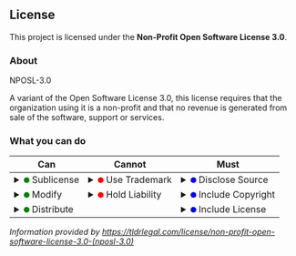 ## License
This project is licensed under the **Non-Profit Open Software License 3.0**.

### About
NPOSL-3.0

A variant of the Open Software License 3.0, this license requires that the organization using it is a non-profit and that no revenue is generated from sale of the software, support or services.

### What you can do
| Can                                                                                                                                                                                                                                           | Cannot                                                                                                                                                                                                                                                 | Must                                                                                                                                                                                                                                                                                                |
|-----------------------------------------------------------------------------------------------------------------------------------------------------------------------------------------------------------------------------------------------|--------------------------------------------------------------------------------------------------------------------------------------------------------------------------------------------------------------------------------------------------------|-----------------------------------------------------------------------------------------------------------------------------------------------------------------------------------------------------------------------------------------------------------------------------------------------------|
| <details><summary><svg width="10" height="10" xmlns="http://www.w3.org/2000/svg"><circle cx="5" cy="5" r="5" fill="green"/></svg> Sublicense</summary>Describes the ability for you to grant/extend a license to the software.</details>      | <details><summary><svg width="10" height="10" xmlns="http://www.w3.org/2000/svg"><circle cx="5" cy="5" r="5" fill="red"/></svg> Use Trademark</summary>Describes the allowance of using contributors' names, trademarks or logos.</details>            | <details><summary><svg width="10" height="10" xmlns="http://www.w3.org/2000/svg"><circle cx="5" cy="5" r="5" fill="blue"/></svg> Disclose Source</summary>Describes whether you must disclose your source code when you communicate the software (i.e. even through cloud distribution).</details>  |
| <details><summary><svg width="10" height="10" xmlns="http://www.w3.org/2000/svg"><circle cx="5" cy="5" r="5" fill="green"/></svg> Modify</summary>Describes the ability to modify the software and create derivatives.</details>              | <details><summary><svg width="10" height="10" xmlns="http://www.w3.org/2000/svg"><circle cx="5" cy="5" r="5" fill="red"/></svg> Hold Liability</summary>Describes the warranty and if the software/license owner can be charged for damages.</details> | <details><summary><svg width="10" height="10" xmlns="http://www.w3.org/2000/svg"><circle cx="5" cy="5" r="5" fill="blue"/></svg> Include Copyright</summary>Describes whether the original copyright must be retained.</details>                                                                    |
| <details><summary><svg width="10" height="10" xmlns="http://www.w3.org/2000/svg"><circle cx="5" cy="5" r="5" fill="green"/></svg> Distribute</summary>Describes the ability to distribute original or modified (derivative) works.</details>  |                                                                                                                                                                                                                                                        | <details><summary><svg width="10" height="10" xmlns="http://www.w3.org/2000/svg"><circle cx="5" cy="5" r="5" fill="blue"/></svg> Include License</summary>Including the full text of license in modified software.</details>                                                                        |

*Information provided by https://tldrlegal.com/license/non-profit-open-software-license-3.0-(nposl-3.0)*
